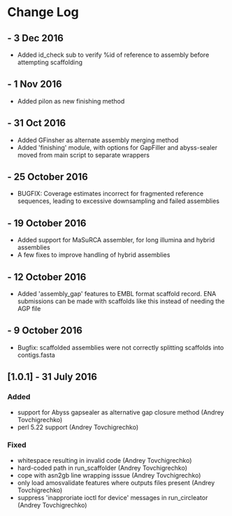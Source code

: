 # Change Log
## - 3 Dec 2016
  - Added id_check sub to verify %id of reference to assembly before attempting scaffolding

## - 1 Nov 2016
  - Added pilon as new finishing method

## - 31 Oct 2016
  - Added GFinsher as alternate assembly merging method
  - Added 'finishing' module, with options for GapFiller and abyss-sealer moved
    from main script to separate wrappers

## - 25 October 2016
  - BUGFIX: Coverage estimates incorrect for fragmented reference sequences,
    leading to excessive downsampling and failed assemblies

## - 19 October 2016
  - Added support for MaSuRCA assembler, for long illumina and hybrid assemblies
  - A few fixes to improve handling of hybrid assemblies

## - 12 October 2016
  - Added 'assembly_gap' features to EMBL format scaffold record. ENA
    submissions can be made with scaffolds like this instead of needing the AGP
    file

## - 9 October 2016
  - Bugfix: scaffolded assemblies were not correctly splitting scaffolds into contigs.fasta

## [1.0.1]  - 31 July 2016
### Added
 - support for Abyss gapsealer as alternative gap closure method (Andrey Tovchigrechko)
 - perl 5.22 support (Andrey Tovchigrechko)

### Fixed
 - whitespace resulting in invalid code  (Andrey Tovchigrechko)
 - hard-coded path in run_scaffolder (Andrey Tovchigrechko)
 - cope with asn2gb line wrapping isssue (Andrey Tovchigrechko)
 - only load amosvalidate features where outputs files present (Andrey Tovchigrechko)
 - suppress 'inapproriate ioctl for device' messages in run_circleator (Andrey Tovchigrechko)
